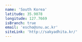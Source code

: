 ```yaml
---
name: 'South Korea'
latitude: 35.9078
longitude: 127.7669
isBranch: true
email: 'escho@snu.ac.kr'
siteLink: 'http://sakyadhita.kr/'
---
```

